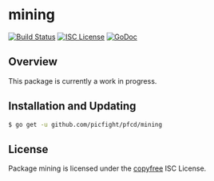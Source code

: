 mining
======

[![Build Status](http://img.shields.io/travis/picfight/pfcd.svg)](https://travis-ci.org/picfight/pfcd)
[![ISC License](http://img.shields.io/badge/license-ISC-blue.svg)](http://copyfree.org)
[![GoDoc](https://img.shields.io/badge/godoc-reference-blue.svg)](http://godoc.org/github.com/picfight/pfcd/mining)

## Overview

This package is currently a work in progress.

## Installation and Updating

```bash
$ go get -u github.com/picfight/pfcd/mining
```

## License

Package mining is licensed under the [copyfree](http://copyfree.org) ISC
License.
